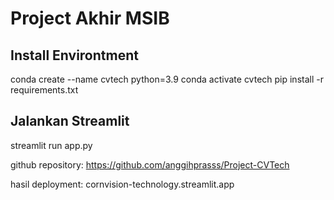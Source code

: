 # Project Akhir MSIB
## Install Environtment
conda create --name cvtech python=3.9
conda activate cvtech
pip install -r requirements.txt

## Jalankan Streamlit
streamlit run app.py


github repository: https://github.com/anggihprasss/Project-CVTech

hasil deployment: cornvision-technology.streamlit.app
